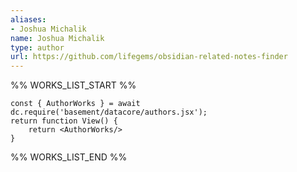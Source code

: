 ```yaml
---
aliases:
- Joshua Michalik
name: Joshua Michalik
type: author
url: https://github.com/lifegems/obsidian-related-notes-finder
---
```



%% WORKS_LIST_START %%

```datacorejsx
const { AuthorWorks } = await dc.require('basement/datacore/authors.jsx');
return function View() {
    return <AuthorWorks/>
}
```
%% WORKS_LIST_END %%